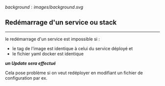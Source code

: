 $background:images/background.svg$
## Redémarrage d'un service ou stack
---
le redémarrage d'un service est impossible si :
* le tag de l'image est identique à celui du service déployé
et
* le fichier yaml docker est identique  

***un Update sera effectué***

Cela pose problème si on veut redéployer en modifiant un fichier de configuration par ex.
